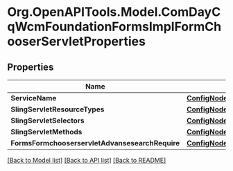 # Org.OpenAPITools.Model.ComDayCqWcmFoundationFormsImplFormChooserServletProperties
## Properties

Name | Type | Description | Notes
------------ | ------------- | ------------- | -------------
**ServiceName** | [**ConfigNodePropertyString**](ConfigNodePropertyString.md) |  | [optional] 
**SlingServletResourceTypes** | [**ConfigNodePropertyString**](ConfigNodePropertyString.md) |  | [optional] 
**SlingServletSelectors** | [**ConfigNodePropertyString**](ConfigNodePropertyString.md) |  | [optional] 
**SlingServletMethods** | [**ConfigNodePropertyArray**](ConfigNodePropertyArray.md) |  | [optional] 
**FormsFormchooserservletAdvansesearchRequire** | [**ConfigNodePropertyBoolean**](ConfigNodePropertyBoolean.md) |  | [optional] 

[[Back to Model list]](../README.md#documentation-for-models) [[Back to API list]](../README.md#documentation-for-api-endpoints) [[Back to README]](../README.md)

